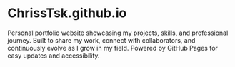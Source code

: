# ChrissTsk.github.io
Personal portfolio website showcasing my projects, skills, and professional journey. Built to share my work, connect with collaborators, and continuously evolve as I grow in my field. Powered by GitHub Pages for easy updates and accessibility.
